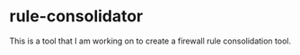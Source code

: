 # rule-consolidator
This is a tool that I am working on to create a firewall rule consolidation tool. 
